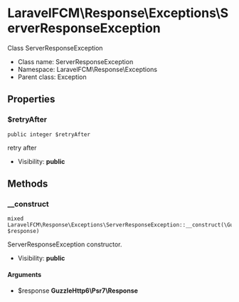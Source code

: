 LaravelFCM\Response\Exceptions\ServerResponseException
===============

Class ServerResponseException




* Class name: ServerResponseException
* Namespace: LaravelFCM\Response\Exceptions
* Parent class: Exception





Properties
----------


### $retryAfter

    public integer $retryAfter

retry after



* Visibility: **public**


Methods
-------


### __construct

    mixed LaravelFCM\Response\Exceptions\ServerResponseException::__construct(\GuzzleHttp6\Psr7\Response $response)

ServerResponseException constructor.



* Visibility: **public**


#### Arguments
* $response **GuzzleHttp6\Psr7\Response**


